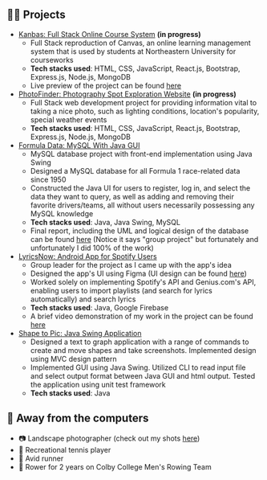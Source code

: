 ## 👨‍💻 Projects

- [Kanbas: Full Stack Online Course System](https://github.com/Jerrybaoyilei/kanbas-react-web-app) **(in progress)**
  - Full Stack reproduction of Canvas, an online learning management system that is used by students at Northeastern University for courseworks
  - **Tech stacks used**: HTML, CSS, JavaScript, React.js, Bootstrap, Express.js, Node.js, MongoDB
  - Live preview of the project can be found [here](https://vermillion-basbousa-8fc6fb.netlify.app)
- [PhotoFinder: Photography Spot Exploration Website](https://github.com/Jerrybaoyilei/PhotoFinder/) **(in progress)**
  - Full Stack web development project for providing information vital to taking a nice photo, such as lighting conditions, location's popularity, special weather events
  - **Tech stacks used**: HTML, CSS, JavaScript, React.js, Bootstrap, Express.js, Node.js, MongoDB
- [Formula Data: MySQL With Java GUI](https://github.com/Jerrybaoyilei/formula1)
  - MySQL database project with front-end implementation using Java Swing
  - Designed a MySQL database for all Formula 1 race-related data since 1950
  - Constructed the Java UI for users to register, log in, and select the data they want to query, as well as adding and removing their favorite drivers/teams, all without users necessarily possessing any MySQL knowledge
  - **Tech stacks used**: Java, Java Swing, MySQL
  - Final report, including the UML and logical design of the database can be found [here](https://github.com/Jerrybaoyilei/formula1/blob/master/CS%205200%20final%20project%20report.pdf) (Notice it says "group project" but fortunately and unfortunately I did 100% of the work)
- [LyricsNow: Android App for Spotify Users](https://github.com/zeng2w/NUCS5520Sp_MusicLyicsApp)
  - Group leader for the project as I came up with the app's idea
  - Designed the app's UI using Figma (UI design can be found [here](https://www.figma.com/file/jBgjjeeMVG45J8G4mZ25kA/LyricsNow?type=design&node-id=0%3A1&t=dulEfhIG3smjolJg-1))
  - Worked solely on implementing Spotify's API and Genius.com's API, enabling users to import playlists (and search for lyrics automatically) and search lyrics
  - **Tech stacks used**: Java, Google Firebase
  - A brief video demonstration of my work in the project can be found [here](https://youtu.be/kulE7RR2NaU)
- [Shape to Pic: Java Swing Application](https://github.com/Jerrybaoyilei/hw8)
  - Designed a text to graph application with a range of commands to create and move shapes and take screenshots. Implemented design using MVC design pattern
  - Implemented GUI using Java Swing. Utilized CLI to read input file and select output format between Java GUI and html output. Tested the application using unit test framework
  - **Tech stacks used**: Java

## 🎨 Away from the computers

- 📷 Landscape photographer (check out my shots [here](https://www.instagram.com/jerrysrandomsnaps/))
- 🎾 Recreational tennis player
- 🏃 Avid runner
- 🚣 Rower for 2 years on Colby College Men's Rowing Team
